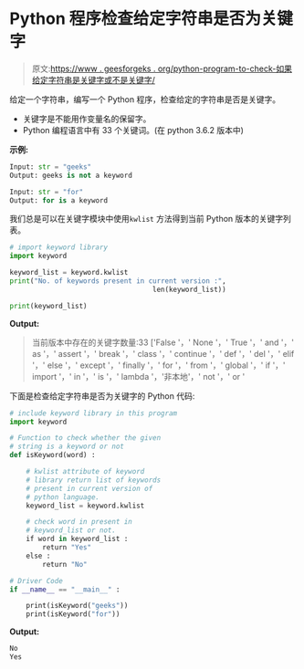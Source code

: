 # Python 程序检查给定字符串是否为关键字

> 原文:[https://www . geesforgeks . org/python-program-to-check-如果给定字符串是关键字或不是关键字/](https://www.geeksforgeeks.org/python-program-to-check-if-a-given-string-is-keyword-or-not/)

给定一个字符串，编写一个 Python 程序，检查给定的字符串是否是关键字。

*   关键字是不能用作变量名的保留字。
*   Python 编程语言中有 33 个关键词。(在 python 3.6.2 版本中)

**示例:**

```py
Input: str = "geeks"
Output: geeks is not a keyword

Input: str = "for"
Output: for is a keyword

```

我们总是可以在关键字模块中使用`kwlist` 方法得到当前 Python 版本的关键字列表。

```py
# import keyword library
import keyword

keyword_list = keyword.kwlist
print("No. of keywords present in current version :",
                                   len(keyword_list))

print(keyword_list)
```

**Output:**

> 当前版本中存在的关键字数量:33
> ['False '，' None '，' True '，' and '，' as '，' assert '，' break '，' class '，' continue '，' def '，' del '，' elif '，' else '，' except '，' finally '，' for '，' from '，' global '，' if '，' import '，' in '，' is '，' lambda '，'非本地'，' not '，' or '

下面是检查给定字符串是否为关键字的 Python 代码:

```py
# include keyword library in this program
import keyword

# Function to check whether the given 
# string is a keyword or not 
def isKeyword(word) :

    # kwlist attribute of keyword
    # library return list of keywords
    # present in current version of
    # python language.
    keyword_list = keyword.kwlist

    # check word in present in
    # keyword_list or not.
    if word in keyword_list :
        return "Yes"
    else :
        return "No"

# Driver Code
if __name__ == "__main__" :

    print(isKeyword("geeks"))
    print(isKeyword("for"))
```

**Output:**

```py
No
Yes

```